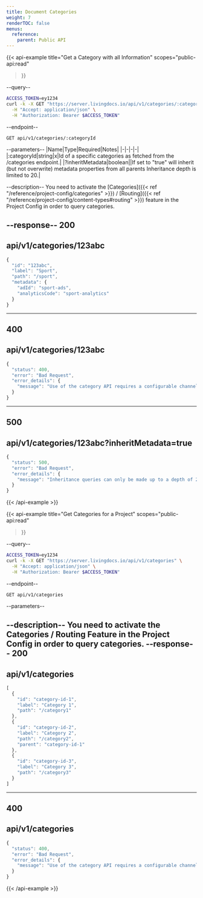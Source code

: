 ```yaml
---
title: Document Categories
weight: 7
renderTOC: false
menus:
  reference:
    parent: Public API
---
```


{{< api-example
  title="Get a Category with all Information"
  scopes="public-api:read"
>}}

--query--

```bash
ACCESS_TOKEN=ey1234
curl -k -X GET "https://server.livingdocs.io/api/v1/categories/:categoryId" \
  -H "Accept: application/json" \
  -H "Authorization: Bearer $ACCESS_TOKEN"
```

--endpoint--
```
GET api/v1/categories/:categoryId
```

--parameters--
|Name|Type|Required|Notes|
|-|-|-|-|
|:categoryId|string|x|Id of a specific categories as fetched from the /categories endpoint.|
|?inheritMetadata|boolean||If set to "true" will inherit (but not overwrite) metadata properties from all parents Inheritance depth is limited to 20.|

--description--
You need to activate the [Categories]({{< ref "/reference/project-config/categories" >}}) / [Routing]({{< ref "/reference/project-config/content-types#routing" >}}) feature in the Project Config in order to query categories.


--response--
200
---
api/v1/categories/123abc
---
```js
{
  "id": "123abc",
  "label": "Sport",
  "path": "/sport",
  "metadata": {
    "adId": "sport-ads",
    "analyticsCode": "sport-analytics"
  }
}
```
-----
400
---
api/v1/categories/123abc
---
```js
{
  "status": 400,
  "error": "Bad Request",
  "error_details": {
    "message": "Use of the category API requires a configurable channel. The project you requested uses a static configuration though."
  }
}
```
-----
500
---
api/v1/categories/123abc?inheritMetadata=true
---
```js
{
  "status": 500,
  "error": "Bad Request",
  "error_details": {
    "message": "Inheritance queries can only be made up to a depth of 20."
  }
}
```
{{< /api-example >}}

{{< api-example
  title="Get Categories for a Project"
  scopes="public-api:read"
>}}

--query--

```bash
ACCESS_TOKEN=ey1234
curl -k -X GET "https://server.livingdocs.io/api/v1/categories" \
  -H "Accept: application/json" \
  -H "Authorization: Bearer $ACCESS_TOKEN"
```

--endpoint--
```
GET api/v1/categories
```

--parameters--

--description--
You need to activate the Categories / Routing Feature in the Project Config in order to query categories.
--response--
200
---
api/v1/categories
---
```js
[
  {
    "id": "category-id-1",
    "label": "Category 1",
    "path": "/category1"
  },
  {
    "id": "category-id-2",
    "label": "Category 2",
    "path": "/category2",
    "parent": "category-id-1"
  },
  {
    "id": "category-id-3",
    "label": "Category 3",
    "path": "/category3"
  }
]
```
-----
400
---
api/v1/categories
---
```js
{
  "status": 400,
  "error": "Bad Request",
  "error_details": {
    "message": "Use of the category API requires a configurable channel. The project you requested uses a static configuration though."
  }
}
```
{{< /api-example >}}
